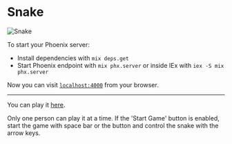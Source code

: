# Snake

![Snake](https://gif.kochika.me/snake.gif)

To start your Phoenix server:

- Install dependencies with `mix deps.get`
- Start Phoenix endpoint with `mix phx.server` or inside IEx with `iex -S mix phx.server`

Now you can visit [`localhost:4000`](http://localhost:4000) from your browser.

---

You can play it [here](https://gif.kochika.me).

Only one person can play it at a time. If the 'Start Game' button is enabled, start the game with space bar or the button and control the snake with the arrow keys.
